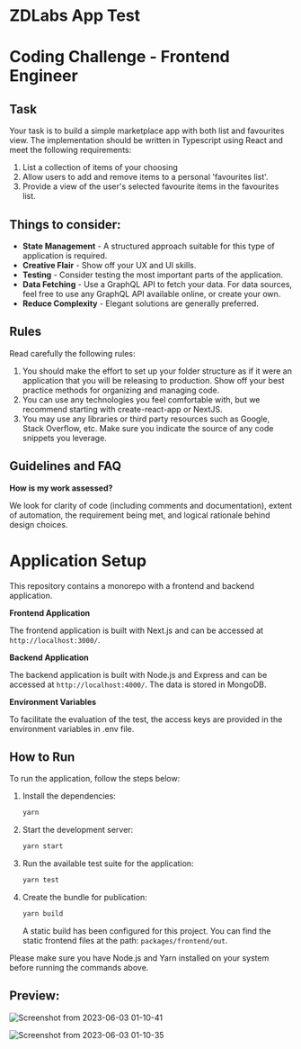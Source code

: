 # ZDLabs App Test

# Coding Challenge - Frontend Engineer

## Task

Your task is to build a simple marketplace app with both list and favourites view. The implementation should be written in Typescript using React and meet the following requirements:

1. List a collection of items of your choosing
2. Allow users to add and remove items to a personal 'favourites list'.
3. Provide a view of the user's selected favourite items in the favourites list.

## Things to consider:

- **State Management** - A structured approach suitable for this type of application is required.
- **Creative Flair** - Show off your UX and UI skills.
- **Testing** - Consider testing the most important parts of the application.
- **Data Fetching** - Use a GraphQL API to fetch your data. For data sources, feel free to use any GraphQL API available online, or create your own.
- **Reduce Complexity** - Elegant solutions are generally preferred.

## Rules

Read carefully the following rules:

1. You should make the effort to set up your folder structure as if it were an application that you will be releasing to production. Show off your best practice methods for organizing and managing code.
2. You can use any technologies you feel comfortable with, but we recommend starting with create-react-app or NextJS.
3. You may use any libraries or third party resources such as Google, Stack Overflow, etc. Make sure you indicate the source of any code snippets you leverage.

## Guidelines and FAQ

**How is my work assessed?**

We look for clarity of code (including comments and documentation), extent of automation, the requirement being met, and logical rationale behind design choices.

# Application Setup

This repository contains a monorepo with a frontend and backend application.

**Frontend Application**

The frontend application is built with Next.js and can be accessed at `http://localhost:3000/`.

**Backend Application**

The backend application is built with Node.js and Express and can be accessed at `http://localhost:4000/`. The data is stored in MongoDB.

**Environment Variables**

To facilitate the evaluation of the test, the access keys are provided in the environment variables in .env file.

## How to Run

To run the application, follow the steps below:

1. Install the dependencies:

   ```bash
   yarn
   ```

2. Start the development server:

   ```bash
   yarn start
   ```

3. Run the available test suite for the application:

   ```bash
   yarn test
   ```

4. Create the bundle for publication:

   ```bash
   yarn build
   ```

   A static build has been configured for this project. You can find the static frontend files at the path: `packages/frontend/out`.

Please make sure you have Node.js and Yarn installed on your system before running the commands above.

## Preview:
![Screenshot from 2023-06-03 01-10-41](https://github.com/lbarga/zdlabs-challenge/assets/17840539/c01d3eca-6633-4ae3-9a1f-3e542b617009)

![Screenshot from 2023-06-03 01-10-35](https://github.com/lbarga/zdlabs-challenge/assets/17840539/36b83ad3-cb63-45a6-acdc-67fe18a011a5)
